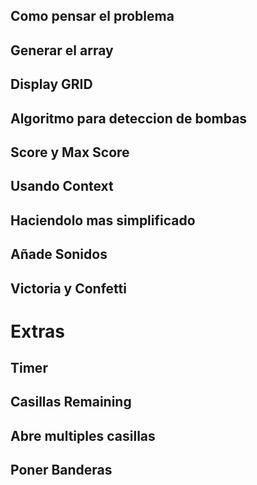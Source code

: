 ## Como pensar el problema

## Generar el array

## Display GRID

## Algoritmo para deteccion de bombas

## Score y Max Score

## Usando Context

## Haciendolo mas simplificado

## Añade Sonidos

## Victoria y Confetti

# Extras

## Timer

## Casillas Remaining

## Abre multiples casillas

## Poner Banderas
